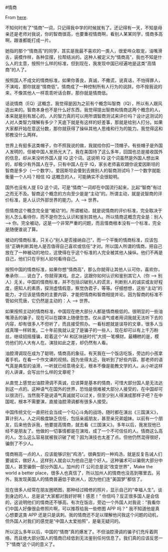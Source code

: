 #情商

From [here](https://yinwang1.substack.com/p/eq).

不知何时有了“情商”一词，只记得我中学的时候就有了。还记得有一天，不知是母亲还是老师对我说，你的智商很高，也要重视情商啊，看别人某某同学，情商多高啊，跟谁都能打成一片。

她指的那个“情商高”的同学，其实是我最不喜欢的一类人，很爱哗众取宠，油嘴滑舌，装模作样，各种显摆，拉帮结派的。这种人被定义为“情商高”，我也不知是什么人的主意，按照什么样的标准，但到现在，我发现中国已经遍地是这类“高情商”的人了。

按照国人不成文的情商标准，如果你善良，真诚，不撒谎，说真话，不怕得罪人，不演戏，那你就是“情商低”。情商成了一种控制所有人行为的说辞。你不按我说的来，不像其他人一样乖乖听话合群，那你就是情商低。

话说情商（EQ）这概念，我觉得是因为之前有个概念叫智商（IQ），所以有人跟风造出来的。智商本身也不是什么好东西，我觉得提出智商和情商这两个概念的人，本来就是别有居心的。人的智力真的可以用所谓智商测试来评价吗？设计这测试的人对人类智力理解有多少？天底下就是有这样的好差事，那就是给别人打分。如果大家都开始在意这分数，那你就获得了操纵其他人思维和行为的能力。我觉得这和邪教没什么两样。

世界上有挺多这类帽子，你不照我说的做，我就给你扣一顶帽子。有些帽子是外国人发明的，但被中国人发扬光大了。我在美国待了这么多年，回国也总是接收国外的信息，却从来没听外国人提 IQ 这个词。这说明 IQ 这个词虽然是外国人想出来的，却极少有外国人在乎。只有中国人在乎 IQ，家长老师喜欢跟你说爱因斯坦的智商是多少（一个数字）。爱因斯坦会傻到去做别人的智商测试吗？一个数字就能衡量一个人吗？相信 IQ 这概念的人，可能确实不会很聪明。

国外也没有人提 EQ 这个词，可是“情商”一词却在中国流行起来，比起“智商”有过之而无不及。智商这个概念的方向至少是是“主动”的。所谓主动，就是说智商的评价标准，是人认识外部世界的能力。人 --> 世界。

但情商这个概念完全是“被动”的。所谓被动，就是说情商的评价标准，完全取决于别人怎么看待你，而不是你怎么认识和鉴别其他人。所以情商这概念完全是：别人 --> 你。完全被动，这是一个非常严重的问题，而且情商根本没有一个标准，完全是随便谁说了算。

被动的情商标准，只关心“别人是否接纳自己”，而一个平衡的情商标准，应该包括“正确判断其他人是否值得自己喜欢或信任”才对。所以国人所谓的情商，把自己放在了一种被动的地位，这使得在乎这个标准的人完全被其他人操纵。他们不再是自己，他们只在乎别人如何看待自己。

按照中国的情商标准，如果你想“情商高”，那么你就得让其他人认可你，喜欢你，奉承你…… 说白了，你就得演戏。总之，这跟你如何认识和鉴别其它人（你 --> 别人）无关。中国的情商标准，并不包括识破别人的谎言，判断别人的诚实或友好程度，感知人的素质，探测虚情假意，察觉伪君子，等等。仔细想想，这些“主动”的能力，才应该是情商的主要内容，才能把情商和智商相提并论。因为智商的标准不管如何荒唐，它仍然是主动的：人 --> 世界。

如果按照主动的情商标准，中国现在绝大部分人都是情商极低的。很明显的一些油嘴滑舌的骗子，现在可以在媒体上随便忽悠。仅从语气或者用词我就无法听下去的内容，却有很多人不但听了，而且接受照办。一看标题就是误导的文章，很多人当成真理一样转发。二十年前我就认定了是骗子的一些人，现在却可以有上千万粉丝，继续招摇撞骗，趁着这个“AI 和区块链时代”大捞一笔横财。最糟糕的是，模仿他们的人大有人在。演技如此之差，却仍然有人看。

油腔滑调现在成为了聪明，情商高的象征。有天我在一个饭店吃饭，旁边的小孩拿着手机，在看一个作文课的视频。因为坐得太近，我听到了好些内容。那老师的语气真是典型的油滑，一听就已经意境全无，根本不像是能教文学的人。从小听这样的人讲课，会写出什么样的文章呢？

从直觉上感觉出油腔滑调不真诚，应该算是基本的情商，可惜大部分国人是无法达到这一点的。这种语气在国外的世界，恐怕是很难被大部分人接受的，在中国却可以很流行。当然我不是说语气真诚就可以过关，但至少别人得演成那样子吧？在中国呢，根本不需要演，直接油腔滑调都有很多人接受。

中国传统文化一直把社会当成一个勾心斗角的战场，随时都在演出《三国演义》，算计别人。人之间极度缺乏信任，包括亲戚朋友，甚至亲兄弟姐妹。以前有一个朋友，后来他告诉我，他要提高情商，就去看《三国演义》。多年以后，我发现他已经不是朋友了。他做的一切事情都是在演戏，成了一个不可信任的人。情商这么高的人，怎么这么容易就被我识破了呢？因为演技也太差了点。但他仍然混得很好，骗倒了不少人。

情商稍高一点的人，应该能够识别“鸡汤”。很典型的一种鸡汤，就是反复告诫人们要诚实，做好人，这样别人就会以为他自己是个好人。这种骗术可以骗倒大部分中国人，甚至骗倒一部分外国人。加州的 IT 公司总是说“改变世界”，Make the world a better place，很多人也真信了，所以加州人的情商也没高到哪里去。另外，我发现美国人的情商普遍低于欧洲人，因为他们连“美国梦”都信了。

现在很多人经常在朋友圈晒图，那种经过精修的照片，显示自己的“幸福人生”。谈到身边的人，总是说“大家都对我好好啊！感恩！” 你信吗？反正很多国人是会信的，这说明他们的情商还不够高。有次在饭店，旁边一个外国人对我说：“我看你们中国人好像很会修照片啊，可以推荐给我一些修图 APP 吗？” 我不知道他是真心想要这类 APP 还是只是讽刺。我的情商还不足以理解他问我这个问题的动机，但外国人对我们的感觉是“中国人太爱拍照”，是毫无疑问的。

所以这么多年以后，中国的“情商”真的爆发了。不但油腔滑调的骗子们充斥着网络，而且绝大部分国人的情商已经低到无法鉴别任何信息了。我们真的应该反思一下“情商”这个词的意义了。
